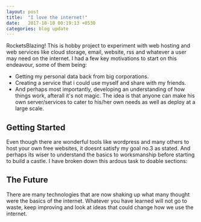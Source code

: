 ```yaml
---
layout: post
title:  "I love the internet!"
date:   2017-10-10 00:19:13 +0530
categories: blog update
---
```



RocketsBlazing! This is hobby project to experiment with web hosting and web services like cloud storage, email, website, rss and whatever a user may need on the internet.
I had a few key motivations to start on this endeavour, some of them being:
* Getting my personal data back from big corporations.
* Creating a service that i could use myself and share with my friends.
* And perhaps most importantly, developing an understanding of how things work, afterall it's not magic.
The idea is that anyone can make his own server/services to cater to his/her own needs as well as deploy at a large scale.

## Getting Started

Even though there are wonderful tools like wordpress and many others to host your own free websites, it doesnt satisfy my goal no.3 as stated. And perhaps its wiser to understand the basics to worksmanship before starting to build a castle.
I have broken down this ardous task to doable sections:

## The Future

There are many technologies that are now shaking up what many thought were the basics of the internet. Whatever you have learned will not go to waste, keep improving and look at ideas that could change how we use the internet.
